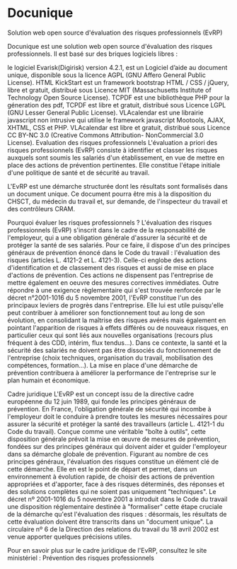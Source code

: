 
Docunique
=========

Solution web open source d'évaluation des risques professionnels (EvRP) 

Docunique est une solution web open source d'évaluation des risques professionnels. Il est basé sur des briques logiciels libres :

le logiciel Evarisk(Digirisk) version 4.2.1, est un Logiciel d’aide au document unique, disponible sous la licence AGPL (GNU Affero General Public License).
HTML KickStart est un framework bootstrap HTML / CSS / jQuery, libre et gratuit, distribué sous Licence MIT (Massachusetts Institute of Technology Open Source License).
TCPDF est une bibliothèque PHP pour la géneration des pdf, TCPDF est libre et gratuit, distribué sous Licence LGPL (GNU Lesser General Public License).
VLAcalendar est une librairie javascript non intrusive qui utilise le framework javascript Mootools, AJAX, XHTML, CSS et PHP. VLAcalendar est libre et gratuit, distribué sous Licence CC BY-NC 3.0 (Creative Commons Attribution- NonCommercial 3.0 License).
Evaluation des risques professionnels
L'évaluation a priori des risques professionnels (EvRP) consiste &agrave; identifier et classer les risques auxquels sont soumis les salariés d'un établissement, en vue de mettre en place des actions de prévention pertinentes. Elle constitue l'étape initiale d'une politique de santé et de sécurité au travail.

L'EvRP est une démarche structurée dont les résultats sont formalisés dans un document unique. Ce document pourra être mis à la disposition du CHSCT, du médecin du travail et, sur demande, de l'inspecteur du travail et des contrôleurs CRAM.

Pourquoi évaluer les risques professionnels ?
L'évaluation des risques professionnels (EvRP) s'inscrit dans le cadre de la responsabilité de l'employeur, qui a une obligation générale d'assurer la sécurité et de protéger la santé de ses salariés. Pour ce faire, il dispose d'un des principes généraux de prévention énoncé dans le Code du travail : l'évaluation des risques (articles L. 4121-2 et L. 4121-3). Celle-ci englobe des actions d'identification et de classement des risques et aussi de mise en place d'actions de prévention. Ces actions ne dispensent pas l'entreprise de mettre également en oeuvre des mesures correctives immédiates. Outre répondre à une exigence règlementaire qui s'est trouvée renforcée par le décret n°2001-1016 du 5 novembre 2001, l'EvRP constitue l'un des principaux leviers de progrès dans l'entreprise. Elle lui est utile puisqu'elle peut contribuer à améliorer son fonctionnement tout au long de son évolution, en consolidant la maîtrise des risques avérés mais également en pointant l'apparition de risques à effets différés ou de nouveaux risques, en particulier ceux qui sont liés aux nouvelles organisations (recours plus fréquent à des CDD, intérim, flux tendus...). Dans ce contexte, la santé et la sécurité des salariés ne doivent pas être dissociés du fonctionnement de l'entreprise (choix techniques, organisation du travail, mobilisation des compétences, formation...). La mise en place d'une démarche de prévention contribuera à améliorer la performance de l'entreprise sur le plan humain et économique.

Cadre juridique
L'EvRP est un concept issu de la directive cadre européenne du 12 juin 1989, qui fonde les principes généraux de prévention. En France, l'obligation générale de sécurité qui incombe à l'employeur doit le conduire à prendre toutes les mesures nécessaires pour assurer la sécurité et protéger la santé des travailleurs (article L. 4121-1 du Code du travail). Conçue comme une véritable "boîte à outils", cette disposition générale prévoit la mise en œuvre de mesures de prévention, fondées sur des principes généraux qui doivent aider et guider l'employeur dans sa démarche globale de prévention. Figurant au nombre de ces principes généraux, l'évaluation des risques constitue un élément clé de cette démarche. Elle en est le point de départ et permet, dans un environnement à évolution rapide, de choisir des actions de prévention appropriées et d'apporter, face à des risques déterminés, des réponses et des solutions complètes qui ne soient pas uniquement "techniques". Le décret nº 2001-1016 du 5 novembre 2001 a introduit dans le Code du travail une disposition réglementaire destinée à "formaliser" cette étape cruciale de la démarche qu'est l'évaluation des risques : désormais, les résultats de cette évaluation doivent être transcrits dans un "document unique". La circulaire nº 6 de la Direction des relations du travail du 18 avril 2002 est venue apporter quelques précisions utiles.

Pour en savoir plus sur le cadre juridique de l'EvRP, consultez le site ministériel : Prévention des risques professionnels
